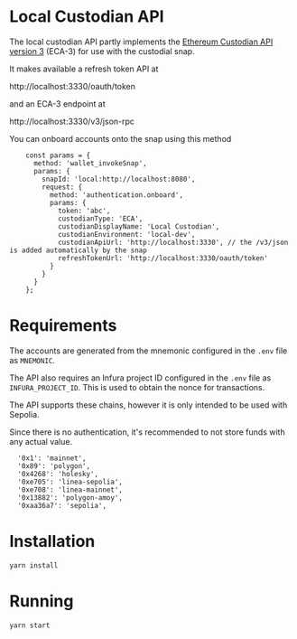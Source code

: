 # Local Custodian API

The local custodian API partly implements the [Ethereum Custodian API version 3](https://consensys-vertical-apps.github.io/ethereum-custodian-api/) (ECA-3) for use with the custodial snap.

It makes available a refresh token API at

http://localhost:3330/oauth/token

and an ECA-3 endpoint at

http://localhost:3330/v3/json-rpc

You can onboard accounts onto the snap using this method

```
    const params = {
      method: 'wallet_invokeSnap',
      params: {
        snapId: 'local:http://localhost:8080',
        request: {
          method: 'authentication.onboard',
          params: {
            token: 'abc',
            custodianType: 'ECA',
            custodianDisplayName: 'Local Custodian',
            custodianEnvironment: 'local-dev',
            custodianApiUrl: 'http://localhost:3330', // the /v3/json is added automatically by the snap
            refreshTokenUrl: 'http://localhost:3330/oauth/token'
          }
        }
      }
    };
```

# Requirements

The accounts are generated from the mnemonic configured in the `.env` file as `MNEMONIC`.

The API also requires an Infura project ID configured in the `.env` file as `INFURA_PROJECT_ID`. This is used to obtain the nonce for transactions.

The API supports these chains, however it is only intended to be used with Sepolia.

Since there is no authentication, it's recommended to not store funds with any actual value.

```
  '0x1': 'mainnet',
  '0x89': 'polygon',
  '0x4268': 'holesky',
  '0xe705': 'linea-sepolia',
  '0xe708': 'linea-mainnet',
  '0x13882': 'polygon-amoy',
  '0xaa36a7': 'sepolia',
```

# Installation

```
yarn install

```

# Running

```
yarn start
```
